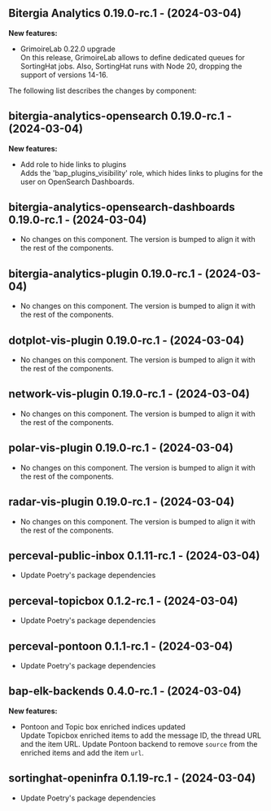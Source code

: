 ## Bitergia Analytics 0.19.0-rc.1 - (2024-03-04)

**New features:**

 * GrimoireLab 0.22.0 upgrade\
   On this release, GrimoireLab allows to define dedicated queues for
   SortingHat jobs. Also, SortingHat runs with Node 20, dropping the
   support of versions 14-16.

The following list describes the changes by component:

## bitergia-analytics-opensearch 0.19.0-rc.1 - (2024-03-04)

**New features:**

 * Add role to hide links to plugins\
   Adds the 'bap_plugins_visibility' role, which hides links to plugins
   for the user on OpenSearch Dashboards.

  ## bitergia-analytics-opensearch-dashboards 0.19.0-rc.1 - (2024-03-04)
  
  * No changes on this component. The version is bumped to align it
    with the rest of the components.
  ## bitergia-analytics-plugin 0.19.0-rc.1 - (2024-03-04)
  
  * No changes on this component. The version is bumped to align it
    with the rest of the components.
  ## dotplot-vis-plugin 0.19.0-rc.1 - (2024-03-04)
  
  * No changes on this component. The version is bumped to align it
    with the rest of the components.
  ## network-vis-plugin 0.19.0-rc.1 - (2024-03-04)
  
  * No changes on this component. The version is bumped to align it
    with the rest of the components.
  ## polar-vis-plugin 0.19.0-rc.1 - (2024-03-04)
  
  * No changes on this component. The version is bumped to align it
    with the rest of the components.
  ## radar-vis-plugin 0.19.0-rc.1 - (2024-03-04)
  
  * No changes on this component. The version is bumped to align it
    with the rest of the components.
  ## perceval-public-inbox 0.1.11-rc.1 - (2024-03-04)
  
  * Update Poetry's package dependencies
  ## perceval-topicbox 0.1.2-rc.1 - (2024-03-04)
  
  * Update Poetry's package dependencies
  ## perceval-pontoon 0.1.1-rc.1 - (2024-03-04)
  
  * Update Poetry's package dependencies
## bap-elk-backends 0.4.0-rc.1 - (2024-03-04)

**New features:**

 * Pontoon and Topic box enriched indices updated\
   Update Topicbox enriched items to add the message ID, the thread URL
   and the item URL.  Update Pontoon backend to remove `source` from the
   enriched items and add the item `url`.

  ## sortinghat-openinfra 0.1.19-rc.1 - (2024-03-04)
  
  * Update Poetry's package dependencies
